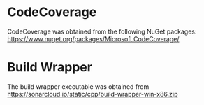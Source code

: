 # CodeCoverage

CodeCoverage was obtained from the following NuGet packages: https://www.nuget.org/packages/Microsoft.CodeCoverage/ 

# Build Wrapper

The build wrapper executable was obtained from https://sonarcloud.io/static/cpp/build-wrapper-win-x86.zip
